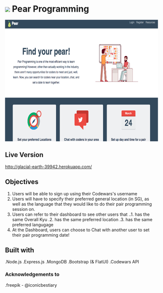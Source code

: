 # ![](https://ga-dash.s3.amazonaws.com/production/assets/logo-9f88ae6c9c3871690e33280fcf557f33.png)  Pear Programming

<img src="public/assets/img/main-page.png" height="400">

## Live Version
http://glacial-earth-39942.herokuapp.com/

## Objectives
1. Users will be able to sign up using their Codewars's username
2. Users will have to specify their preferred general location (in SG), as well as the language that they would like to do their pair programming session on.
3. Users can refer to their dashboard to see other users that
..1. has the same Overall Kyu
.2. has the same preferred location
.3. has the same preferred langugage
4. At the Dashboard, users can choose to Chat with another user to set their pair programming date!


## Built with
.Node.js
.Express.js
.MongoDB
.Bootstrap (& FlatUI)
.Codewars API


### Acknowledgements to
.freepik - @iconicbestiary
